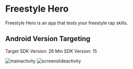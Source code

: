# Freestyle Hero

Freestyle Hero is an app that tests your freestyle rap skills.

## Android Version Targeting

Target SDK Version: 26
Min SDK Version: 15

![mainactivity](https://user-images.githubusercontent.com/20190194/30508996-68c3e1ce-9a72-11e7-9fbc-2980cd2b3f3a.png)
![screenslideactivity](https://user-images.githubusercontent.com/20190194/30508993-64a38d2e-9a72-11e7-9007-102ae7734107.png)

